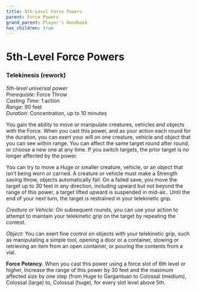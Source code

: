 ```yaml
---
title: 5th-Level Force Powers
parent: Force Powers
grand_parent: Player's Handbook
has_children: true
---
```

# 5th-Level Force Powers

### Telekinesis (rework)	
*5th-level universal power*
<br>*Prerequiste:* Force Throw
<br>*Casting Time:* 1 action
<br>*Range:* 90 feet
<br>*Duration:* Concentration, up to 10 minutes

You gain the ability to move or manipulate creatures, vehicles and objects with the Force. When you cast this power, and as your action each round for the duration, you can exert your will on one creature, vehicle and object that you can see within range. You can affect the same target round after round, or choose a new one at any time. If you switch targets, the prior target is no longer affected by the power.

You can try to move a Huge or smaller creature, vehicle, or an object that isn’t being worn or carried. A creature or vehicle must make a Strength saving throw, objects automatically fail. On a failed save, you move the target up to 30 feet in any direction, including upward but not beyond the range of this power, a target lifted upward is suspended in mid-air.. Until the end of your next turn, the target is restrained in your telekinetic grip.

*Creature or Vehicle:* On subsequent rounds, you can use your action to attempt to maintain your telekinetic grip on the target by repeating the contest.

*Object:* You can exert fine control on objects with your telekinetic grip, such as manipulating a simple tool, opening a door or a container, stowing or retrieving an item from an open container, or pouring the contents from a vial.

**Force Potency.** When you cast this power using a force slot of 6th level or higher, Increase the range of this power by 30 feet and the maximum affected size by one step (from Huge to Gargantuan to Colossal (medium), Colossal (large) to, Colossal (huge), for every slot level above 5th.